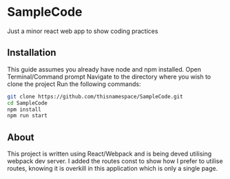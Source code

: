 # SampleCode
Just a minor react web app to show coding practices

## Installation

This guide assumes you already have node and npm installed.
Open Terminal/Command prompt
Navigate to the directory where you wish to clone the project
Run the following commands:

```sh
git clone https://github.com/thisnamespace/SampleCode.git
cd SampleCode
npm install 
npm run start
```

## About

This project is written using React/Webpack and is being deved utilising webpack dev server.
I added the routes const to show how I prefer to utilise routes, knowing it is overkill in this application which is only a single page.
